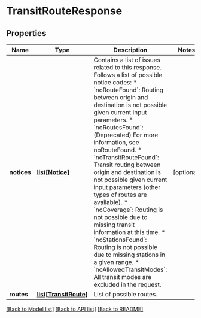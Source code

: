 # TransitRouteResponse

## Properties
Name | Type | Description | Notes
------------ | ------------- | ------------- | -------------
**notices** | [**list[Notice]**](Notice.md) | Contains a list of issues related to this response. Follows a list of possible notice codes:  * &#x60;noRouteFound&#x60;: Routing between origin and destination is not possible given current input parameters. * &#x60;noRoutesFound&#x60;: (Deprecated) For more information, see noRouteFound. * &#x60;noTransitRouteFound&#x60;: Transit routing between origin and destination is not possible given current input parameters (other types of routes are available). * &#x60;noCoverage&#x60;: Routing is not possible due to missing transit information at this time. * &#x60;noStationsFound&#x60;: Routing is not possible due to missing stations in a given range. * &#x60;noAllowedTransitModes&#x60;: All transit modes are excluded in the request.  | [optional] 
**routes** | [**list[TransitRoute]**](TransitRoute.md) | List of possible routes. | 

[[Back to Model list]](../README.md#documentation-for-models) [[Back to API list]](../README.md#documentation-for-api-endpoints) [[Back to README]](../README.md)

